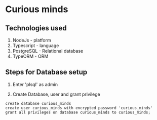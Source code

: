# Curious minds

## Technologies used

1. NodeJs - platform
2. Typescript - language
3. PostgreSQL - Relational database
4. TypeORM - ORM

## Steps for Database setup 

1. Enter 'plsql' as admin

2. Create Database, user and grant privilege

```psql
create database curious_minds
create user curious_minds with encrypted password 'curious_minds'
grant all privileges on database curious_minds to curious_minds;
```







